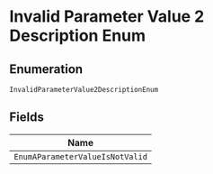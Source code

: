 
# Invalid Parameter Value 2 Description Enum

## Enumeration

`InvalidParameterValue2DescriptionEnum`

## Fields

| Name |
|  --- |
| `EnumAParameterValueIsNotValid` |

